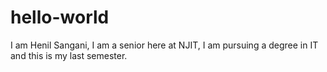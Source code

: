 # hello-world
I am Henil Sangani, I am a senior here at NJIT, I am pursuing a degree in IT and this is my last semester. 
